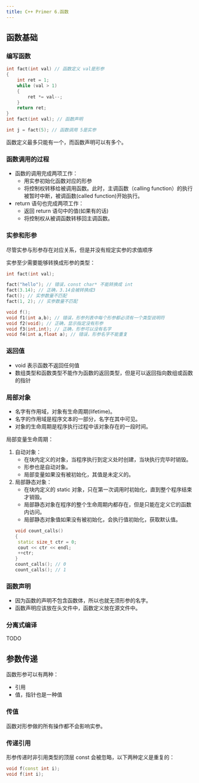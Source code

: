 ```yaml
---
title: C++ Primer 6.函数
---
```


## 函数基础

### 编写函数

```cpp
int fact(int val) // 函数定义 val是形参
{
	int ret = 1;
	while (val > 1)
	{
		ret *= val--;
	}
	return ret;
}
int fact(int val); // 函数声明

int j = fact(5); // 函数调用 5是实参
```

函数定义最多只能有一个，而函数声明可以有多个。

### 函数调用的过程

- 函数的调用完成两项工作：
  - 用实参初始化函数对应的形参
  - 将控制权转移给被调用函数。此时，主调函数（calling function）的执行被暂时中断，被调函数(called function)开始执行。
- return 语句也完成两项工作：
  - 返回 return 语句中的值(如果有的话)
  - 将控制权从被调函数转移回主调函数。

### 实参和形参

尽管实参与形参存在对应关系，但是并没有规定实参的求值顺序

实参至少需要能够转换成形参的类型：

```cpp
int fact(int val);

fact("hello"); // 错误，const char* 不能转换成 int
fact(3.14); // 正确，3.14会被转换成3
fact(); // 实参数量不匹配
fact(1, 2); // 实参数量不匹配
```

```cpp
void f();
void f1(int a,b); // 错误，形参列表中每个形参都必须有一个类型说明符
void f2(void); // 正确，显示指定没有形参
void f3(int,int); // 正确，形参可以没有名字
void f4(int a,float a); // 错误，形参名字不能重复
```

### 返回值

- void 表示函数不返回任何值
- 数组类型和函数类型不能作为函数的返回类型，但是可以返回指向数组或函数的指针

### 局部对象

- 名字有作用域，对象有生命周期(lifetime)。
- 名字的作用域是程序文本的一部分，名字在其中可见。
- 对象的生命周期是程序执行过程中该对象存在的一段时间。

局部变量生命周期：

1. 自动对象：
   - 在块内定义的对象，当程序执行到定义处时创建，当块执行完毕时销毁。
   - 形参也是自动对象。
   - 局部变量如果没有被初始化，其值是未定义的。
2. 局部静态对象：
   - 在块内定义的 static 对象，只在第一次调用时初始化，直到整个程序结束才销毁。
   - 局部静态对象在程序的整个生命周期内都存在，但是只能在定义它的函数内访问。
   - 局部静态对象值如果没有被初始化，会执行值初始化，获取默认值。
   ```cpp
   void count_calls()
   {
   	static size_t ctr = 0;
   	cout << ctr << endl;
   	++ctr;
   }
   count_calls(); // 0
   count_calls(); // 1
   ```

### 函数声明

- 因为函数的声明不包含函数体，所以也就无须形参的名字。
- 函数声明应该放在头文件中，函数定义放在源文件中。

### 分离式编译

TODO

## 参数传递

函数形参可以有两种：

- 引用
- 值，指针也是一种值


### 传值
函数对形参做的所有操作都不会影响实参。

### 传递引用

形参传递时非引用类型的顶层 const 会被忽略，以下两种定义是重复的：

```cpp
void f(const int i);
void f(int i);
```



